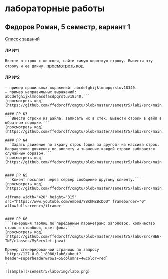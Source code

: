 # лабораторные работы 
## Федоров Роман, 5 семестр, вариант 1 

[Список заданий](http://www.4stud.info/java-programming/)


#### ЛР №1
```Ввести n строк с консоли, найти самую короткую строку. Вывести эту строку и ее длину.```
[просмотреть код](https://github.com/ffedoroff/omgtu/blob/master/semestr5/lab1/src/main.java)

#### ЛР №2
```Написать регулярное выражение, определяющее является ли данная строка строкой "abcdefghijklmnopqrstuv18340" или нет. 
– пример правильных выражений: abcdefghijklmnopqrstuv18340. 
– пример неправильных выражений: abcdefghijklmnoasdfasdpqrstuv18340.```
[просмотреть код](https://github.com/ffedoroff/omgtu/blob/master/semestr5/lab2/src/main.java)

#### ЛР №3
```Ввести строки из файла, записать их в стек. Вывести строки в файл в обратном порядке.```
[просмотреть код](https://github.com/ffedoroff/omgtu/blob/master/semestr5/lab3/src/main.java)

#### ЛР №4
```Задать движение по экрану строк (одна за другой) из массива строк. Направление движения по апплету и значение каждой строки выбирается случайным образом.```
[просмотреть код](https://github.com/ffedoroff/omgtu/blob/master/semestr5/lab4/src/main.java)


#### ЛР №5
```Клиент посылает через сервер	сообщение другому клиенту.```
[просмотреть код](https://github.com/ffedoroff/omgtu/blob/master/semestr5/lab5/src/main.java)

<iframe width="420" height="315" src="https://www.youtube.com/embed/YBKhMZBcDQU" frameborder="0" allowfullscreen></iframe>


#### ЛР №6
```Генерация таблиц по переданным параметрам: заголовок, количество строк и столбцов, цвет фона.```
[просмотреть код](https://github.com/ffedoroff/omgtu/blob/master/semestr5/lab6/src/WEB-INF/classes/MyServlet.java)

Пример сгенерированной страницы по запросу `http://127.0.0.1:8080/lab6/about?header=superheader&rows=5&columns=4&color=red`
:

![sample](/semestr5/lab6/img/lab6.png)
